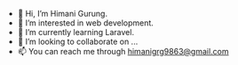 - 👋 Hi, I’m Himani Gurung.
- 👀 I’m interested in web development.
- 🌱 I’m currently learning Laravel.
- 💞️ I’m looking to collaborate on ...
- 📫 You can reach me through himanigrg9863@gmail.com
